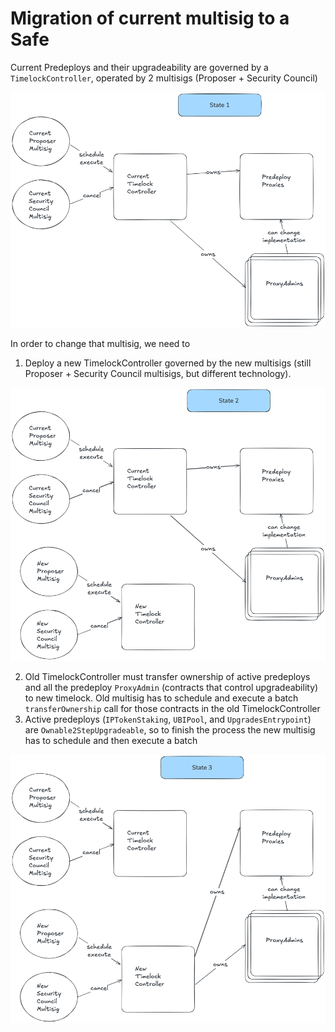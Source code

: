 # Migration of current multisig to a Safe


Current Predeploys and their upgradeability are governed by a `TimelockController`, operated by 2 multisigs (Proposer + Security Council)

![Migration diagram 1](./images/1.migration.png)

In order to change that multisig, we need to
1. Deploy a new TimelockController governed by the new multisigs (still Proposer + Security Council multisigs, but different technology).

![Migration diagram 2](./images/2.migration.png)

2. Old TimelockController must transfer ownership of active predeploys and all the predeploy `ProxyAdmin` (contracts that control upgradeability) to new timelock.
Old multisig has to schedule and execute a batch `transferOwnership` call for those contracts in the old TimelockController
3. Active predeploys (`IPTokenStaking`, `UBIPool`, and `UpgradesEntrypoint`) are `Ownable2StepUpgradeable`, so to finish the process the new multisig has to schedule and then execute a batch 

![Migration diagram 3](./images/3.migration.png)


